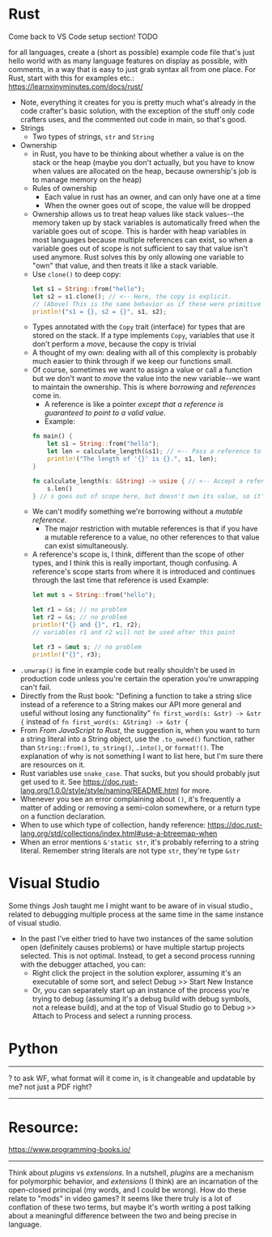 # Rust

Come back to VS Code setup section! TODO

for all languages, create a (short as possible) example code file that's just hello world with as many language features on display as possible, with comments, in a way that is easy to just grab syntax all from one place. For Rust, start with this for examples etc.: https://learnxinyminutes.com/docs/rust/

- Note, everything it creates for you is pretty much what's already in the code crafter's basic solution, with the exception of the stuff only code crafters uses, and the commented out code in main, so that's good.
- Strings
    - Two types of strings, `str` and `String`
- Ownership
    - in Rust, you have to be thinking about whether a value is on the stack or the heap (maybe you don't actually, but you have to know when values are allocated on the heap, because ownership's job is to manage memory on the heap)
    - Rules of ownership
        - Each value in rust has an owner, and can only have one at a time
        - When the owner goes out of scope, the value will be dropped
    - Ownership allows us to treat heap values like stack values--the memory taken up by stack variables is automatically freed when the variable goes out of scope. This is harder with heap variables in most languages because multiple references can exist, so when a variable goes out of scope is not sufficient to say that value isn't used anymore. Rust solves this by only allowing one variable to "own" that value, and then treats it like a stack variable.
    - Use `clone()` to deep copy:
        ```rust
        let s1 = String::from("hello");
        let s2 = s1.clone(); // <-- Here, the copy is explicit.
        // (Above) This is the same behavior as if these were primitive types with simple copying, but we want the explicit call because `clone()` could be expensive.
        println!("s1 = {}, s2 = {}", s1, s2);
        ```
    - Types annotated with the  `Copy` trait (interface) for types that are stored on the stack. If a type implements `Copy`, variables that use it don't perform a _move_, because the copy is trivial
    - A thought of my own: dealing with all of this complexity is probably much easier to think through if we keep our functions small.
    - Of course, sometimes we want to assign a value or call a function but we don't want to _move_ the value into the new variable--we want to maintain the ownership. This is where _borrowing_ and _references_ come in.
        - A reference is like a pointer _except that a reference is guaranteed to point to a valid value_.
        - Example:
        ```rs
        fn main() {
            let s1 = String::from("hello");
            let len = calculate_length(&s1); // <-- Pass a reference to s1
            println!("The length of '{}' is {}.", s1, len);
        }

        fn calculate_length(s: &String) -> usize { // <-- Accept a reference to a string
            s.len()
        } // s goes out of scope here, but doesn't own its value, so it's not dropped
        ```
    - We can't modify something we're borrowing without a _mutable reference_.
        - The major restriction with mutable references is that if you have a mutable reference to a value, no other references to that value can exist simultaneously.
    - A reference's scope is, I think, different than the scope of other types, and I think this is really important, though confusing. A reference's scope starts from where it is introduced and continues through the last time that reference is used
        Example:
        ```rust
        let mut s = String::from("hello");

        let r1 = &s; // no problem
        let r2 = &s; // no problem
        println!("{} and {}", r1, r2);
        // variables r1 and r2 will not be used after this point

        let r3 = &mut s; // no problem
        println!("{}", r3);
        ```
- `.unwrap()` is fine in example code but really shouldn't be used in production code unless you're certain the operation you're unwrapping can't fail.
- Directly from the Rust book: "Defining a function to take a string slice instead of a reference to a String makes our API more general and useful without losing any functionality"
    `fn first_word(s: &str) -> &str {` instead of `fn first_word(s: &String) -> &str {`
- From _From JavaScript to Rust_, the suggestion is, when you want to turn a string literal into a String object, use the `.to_owned()` function, rather than `String::from()`, `to_string()`, `.into()`, or `format!()`. The explanation of why is not something I want to list here, but I'm sure there are resources on it.
- Rust variables use `snake_case`. That sucks, but you should probably jsut get used to it. See https://doc.rust-lang.org/1.0.0/style/style/naming/README.html for more.
- Whenever you see an error complaining about `()`, it's frequently a matter of adding or removing a semi-colon somewhere, or a return type on a function declaration.
- When to use which type of collection, handy reference: https://doc.rust-lang.org/std/collections/index.html#use-a-btreemap-when
- When an error mentions `&'static str`, it's probably referring to a string literal. Remember string literals are not type `str`, they're type `&str`

# Visual Studio

Some things Josh taught me I might want to be aware of in visual studio., related to debugging multiple process at the same time in the same instance of visual studio.

- In the past I've either tried to have two instances of the same solution open (definitely causes problems) or have multiple startup projects selected. This is not optimal. Instead, to get a second process running with the debugger attached, you can:
    - Right click the project in the solution explorer, assuming it's an executable of some sort, and select Debug >> Start New Instance
    - Or, you can separately start up an instance of the process you're trying to debug (assuming it's a debug build with debug symbols, not a release build), and at the top of Visual Studio go to Debug >> Attach to Process and select a running process.

# Python



---

? to ask WF, what format will it come in, is it changeable and updatable by me? not just a PDF right?

---

# Resource:

https://www.programming-books.io/

---

Think about _plugins_ vs _extensions_. In a nutshell, _plugins_ are a mechanism for polymorphic behavior, and _extensions_ (I think) are an incarnation of the open-closed principal (my words, and I could be wrong).
    How do these relate to "mods" in video games?
    It seems like there truly is a lot of conflation of these two terms, but maybe it's worth writing a post talking about a meaningful difference between the two and being precise in language.